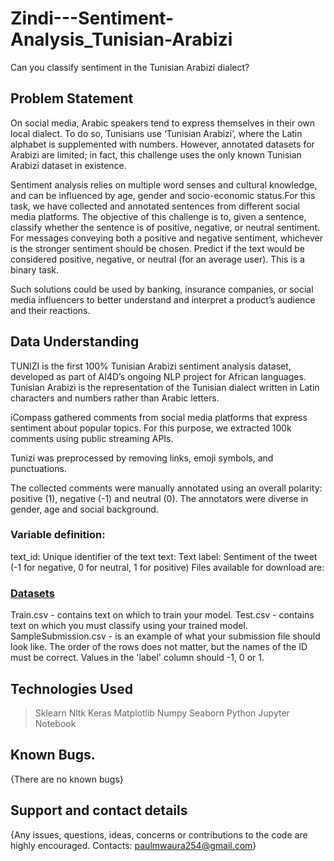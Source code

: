 # Zindi---Sentiment-Analysis_Tunisian-Arabizi
Can you classify sentiment in the Tunisian Arabizi dialect?

## Problem Statement
On social media, Arabic speakers tend to express themselves in their own local dialect. To do so, Tunisians use ‘Tunisian Arabizi’, where the Latin alphabet is supplemented with numbers. However, annotated datasets for Arabizi are limited; in fact, this challenge uses the only known Tunisian Arabizi dataset in existence.

Sentiment analysis relies on multiple word senses and cultural knowledge, and can be influenced by age, gender and socio-economic status.For this task, we have collected and annotated sentences from different social media platforms. The objective of this challenge is to, given a sentence, classify whether the sentence is of positive, negative, or neutral sentiment. For messages conveying both a positive and negative sentiment, whichever is the stronger sentiment should be chosen. Predict if the text would be considered positive, negative, or neutral (for an average user). This is a binary task.

Such solutions could be used by banking, insurance companies, or social media influencers to better understand and interpret a product’s audience and their reactions.

## Data Understanding
TUNIZI is the first 100% Tunisian Arabizi sentiment analysis dataset, developed as part of AI4D’s ongoing NLP project for African languages. Tunisian Arabizi is the representation of the Tunisian dialect written in Latin characters and numbers rather than Arabic letters.

iCompass gathered comments from social media platforms that express sentiment about popular topics. For this purpose, we extracted 100k comments using public streaming APIs.

Tunizi was preprocessed by removing links, emoji symbols, and punctuations.

The collected comments were manually annotated using an overall polarity: positive (1), negative (-1) and neutral (0). The annotators were diverse in gender, age and social background.

### Variable definition:

text_id: Unique identifier of the text
text: Text
label: Sentiment of the tweet (-1 for negative, 0 for neutral, 1 for positive)
Files available for download are:

### <a href="https://zindi.africa/competitions/ai4d-icompass-social-media-sentiment-analysis-for-tunisian-arabizi/data">Datasets</a>

Train.csv - contains text on which to train your model.
Test.csv - contains text on which you must classify using your trained model.
SampleSubmission.csv - is an example of what your submission file should look like. The order of the rows does not matter, but the names of the ID must be correct. Values in the 'label' column should -1, 0 or 1.


## Technologies Used
> Sklearn
> Nltk
> Keras
> Matplotlib
> Numpy
> Seaborn
> Python
> Jupyter Notebook

## Known Bugs.
{There are no known bugs}

## Support and contact details
{Any issues, questions, ideas, concerns or contributions to the code are highly encouraged. Contacts: paulmwaura254@gmail.com}
